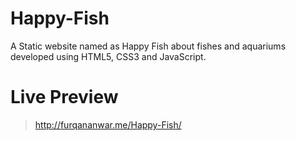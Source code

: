 # Happy-Fish
A Static website named as Happy Fish about fishes and aquariums developed using HTML5, CSS3 and JavaScript.

# Live Preview 
> http://furqananwar.me/Happy-Fish/
